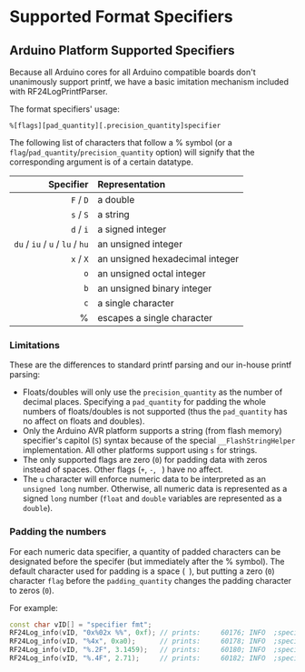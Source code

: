 # Supported Format Specifiers

## Arduino Platform Supported Specifiers
Because all Arduino cores for all Arduino compatible boards don't unanimously support
printf, we have a basic imitation mechanism included with RF24LogPrintfParser.

The format specifiers' usage:
```text
%[flags][pad_quantity][.precision_quantity]specifier
```

The following list of characters that follow a % symbol (or a
`flag`/`pad_quantity`/`precision_quantity` option) will signify that the corresponding
argument is of a certain datatype.

| Specifier | Representation |
|----------:|:------------------|
| `F` / `D` | a double |
| `s` / `S` | a string |
| `d` / `i` | a signed integer |
| `du` / `iu` / `u` / `lu` / `hu` | an unsigned integer |
| `x` / `X` | an unsigned hexadecimal integer |
| `o` | an unsigned octal integer |
| `b` | an unsigned binary integer |
| `c` | a single character |
| % | escapes a single character |

### Limitations
These are the differences to standard printf parsing and our in-house printf parsing:

- Floats/doubles will only use the `precision_quantity` as the number of decimal places.
  Specifying a `pad_quantity` for padding the whole numbers of floats/doubles is not
  supported (thus the `pad_quantity` has no affect on floats and doubles).
- Only the Arduino AVR platform supports a string (from flash memory)
  specifier's capitol (`S`) syntax because of the special `__FlashStringHelper`
  implementation. All other platforms support using `s` for strings.
- The only supported flags are zero (`0`) for padding data with zeros instead of spaces.
  Other flags (`+`, `-`, ` `) have no affect.
- The `u` character will enforce numeric data to be interpreted as an `unsigned long` number.
  Otherwise, all numeric data is represented as a signed `long` number (`float` and `double`
  variables are represented as a `double`).

### Padding the numbers
For each numeric data specifier, a quantity of padded characters can be
designated before the specifer (but immediately after the % symbol). The default
character used for padding is a space (` `), but putting a zero (`0`) character
`flag` before the `padding_quantity` changes the padding character to zeros (`0`).

For example:
```cpp
const char vID[] = "specifier fmt";
RF24Log_info(vID, "0x%02x %%", 0xf); // prints:     60176; INFO  ;specifier fmt;0x0F %
RF24Log_info(vID, "%4x", 0xa0);      // prints:     60178; INFO  ;specifier fmt;  A0
RF24Log_info(vID, "%.2F", 3.1459);   // prints:     60180; INFO  ;specifier fmt;3.14
RF24Log_info(vID, "%.4F", 2.71);     // prints:     60182; INFO  ;specifier fmt;2.7100
```
